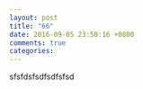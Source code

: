 ```yaml
---
layout: post
title: "66"
date: 2016-09-05 23:50:16 +0800
comments: true
categories: 
---
```

sfsfdsfsdfsdfsfsd